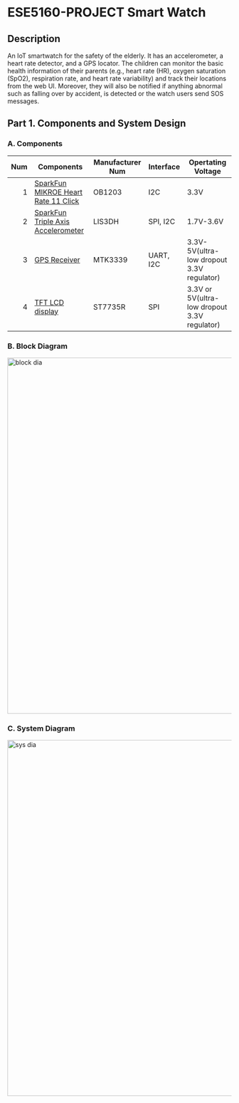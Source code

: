 # ESE5160-PROJECT Smart Watch

## Description
An IoT smartwatch for the safety of the elderly. It has an accelerometer, a heart rate detector, and a GPS locator. The children can monitor the basic health information of their parents (e.g., heart rate (HR), oxygen saturation (SpO2), respiration rate, and heart rate variability) and track their locations from the web UI. Moreover, they will also be notified if anything abnormal such as falling over by accident, is detected or the watch users send SOS messages.

## Part 1. Components and System Design
### A. Components
| Num  | Components|  Manufacturer Num |   Interface  | Opertating Voltage |
|-----:|-----------|-------------------|--------------|--------------------|
|     1| [SparkFun MIKROE Heart Rate 11 Click ](https://www.sparkfun.com/products/20608) | OB1203 | I2C | 3.3V |
|     2| [SparkFun Triple Axis Accelerometer ](https://www.sparkfun.com/products/13963)  | LIS3DH | SPI, I2C | 1.7V-3.6V |
|     3| [GPS Receiver ](https://learn.adafruit.com/adafruit-mini-gps-pa1010d-module)    | MTK3339 | UART, I2C | 3.3V-5V(ultra-low dropout 3.3V regulator)|
|     4| [TFT LCD display ](https://www.adafruit.com/product/358)                        | ST7735R | SPI | 3.3V or 5V(ultra-low dropout 3.3V regulator) |

### B. Block Diagram
<img width="800" alt="block dia" src="https://user-images.githubusercontent.com/114005477/213963825-52173962-5073-4b0c-a5fd-9afa199cb920.png">

### C. System Diagram
<img width="800" alt="sys dia" src="https://user-images.githubusercontent.com/114005477/213963833-3bedaadc-79f3-4aa1-978d-a4365a081819.png">
